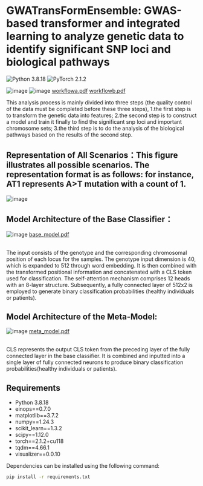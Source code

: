 # GWATransFormEnsemble: GWAS-based transformer and integrated learning to analyze genetic data to identify significant SNP loci and biological pathways
![Python 3.8.18](https://img.shields.io/badge/python-3.8-green.svg?style=plastic)
![PyTorch 2.1.2](https://img.shields.io/badge/PyTorch%20-%23EE4C2C.svg?style=plastic)

![image](https://github.com/xuanan-zhu/GWAS_transformer/assets/84304647/6b59218d-2f9b-4b54-84c2-cd440bb21582)
![image](https://github.com/xuanan-zhu/GWAS_transformer/assets/84304647/7b4407f7-4e8e-4b36-ade5-a1a6db1e092f)
[workflowa.pdf](https://github.com/xuanan-zhu/GWAS_transformer/files/14692215/workflowa.pdf)
[workflowb.pdf](https://github.com/xuanan-zhu/GWAS_transformer/files/14692231/workflowb.pdf)


This analysis process is mainly divided into three steps (the quality control of the data must be completed before these three steps),
1.the first step is to transform the genetic data into features; 
2.the second step is to construct a model and train it finally to find the significant snp loci and important chromosome sets; 
3.the third step is to do the analysis of the biological pathways based on the results of the second step.

## Representation of All Scenarios：This figure illustrates all possible scenarios. The representation format is as follows: for instance, AT1 represents A>T mutation with a count of 1.
![image](https://github.com/xuanan-zhu/GWAS_transformer/assets/84304647/0cbc2cb3-04ad-4dc9-a7bb-58e2059ea51e)


## Model Architecture of the Base Classifier：
![image](https://github.com/xuanan-zhu/GWAS_transformer/assets/84304647/5bfa5053-250d-4f82-9fd6-07cb965b40aa)
[base_model.pdf](https://github.com/xuanan-zhu/GWAS_transformer/files/14692232/base_model.pdf)

<br>The input consists of the genotype and the corresponding chromosomal position of each locus for the samples. The genotype input dimension is 40, which is expanded to 512 through word embedding. It is then combined with the transformed positional information and concatenated with a CLS token used for classification. The self-attention mechanism comprises 12 heads with an 8-layer structure. Subsequently, a fully connected layer of 512x2 is employed to generate binary classification probabilities (healthy individuals or patients).<br/>

## Model Architecture of the Meta-Model:
![image](https://github.com/xuanan-zhu/GWAS_transformer/assets/84304647/bea58714-8751-4057-8070-32400ac80e8c)
[meta_model.pdf](https://github.com/xuanan-zhu/GWAS_transformer/files/14692234/meta_model.pdf)

<br>CLS represents the output CLS token from the preceding layer of the fully connected layer in the base classifier. It is combined and inputted into a single layer of fully connected neurons to produce binary classification probabilities(healthy individuals or patients).<br/>


## Requirements

- Python 3.8.18
- einops==0.7.0
- matplotlib==3.7.2
- numpy==1.24.3
- scikit_learn==1.3.2
- scipy==1.12.0
- torch==2.1.2+cu118
- tqdm==4.66.1
- visualizer==0.0.10

Dependencies can be installed using the following command:
```bash
pip install -r requirements.txt
```
